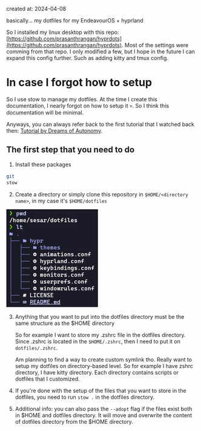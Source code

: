 created at: 2024-04-08

basically... my dotfiles for my EndeavourOS + hyprland

So I installed my linux desktop with this repo: [https://github.com/prasanthrangan/hyprdots](https://github.com/prasanthrangan/hyprdots). Most of the settings were comming from that repo. I only modified a few, but I hope in the future I can expand this config further. Such as adding kitty and tmux config.

# In case I forgot how to setup

So I use stow to manage my dotfiles. At the time I create this documentation, I nearly forgot on how to setup it 💀. So I think this documentation will be minimal.

Anyways, you can always refer back to the first tutorial that I watched back then: [Tutorial by Dreams of Autonomy](https://www.youtube.com/watch?v=y6XCebnB9gs).

## The first step that you need to do

1. Install these packages
```sh
git
stow
```

2. Create a directory or simply clone this repository in `$HOME/<directory name>`, in my case it's `$HOME/dotfiles`

![example directory screenshot](docs/image.png)

3. Anything that you want to put into the dotfiles directory must be the same structure as the $HOME directory

    So for example I want to store my .zshrc file in the dotfiles directory. Since .zshrc is located in the `$HOME/.zshrc`, then I need to put it on `dotfiles/.zshrc`.

    Am planning to find a way to create custom symlink tho. Really want to setup my dotfiles on directory-based level. So for example I have zshrc directory, I have kitty directory. Each directory contains scripts or dotfiles that I customized.

4. If you're done with the setup of the files that you want to store in the dotfiles, you need to run `stow .` in the dotfiles directory.
5. Additional info: you can also pass the `--adopt` flag if the files exist both in $HOME and dotfiles directory. It will move and overwrite the content of dotfiles directory from the $HOME directory.